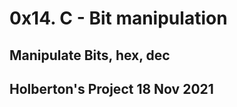 # 0x14. C - Bit manipulation #
## Manipulate Bits, hex, dec ##
## Holberton's Project 18 Nov 2021 ##
